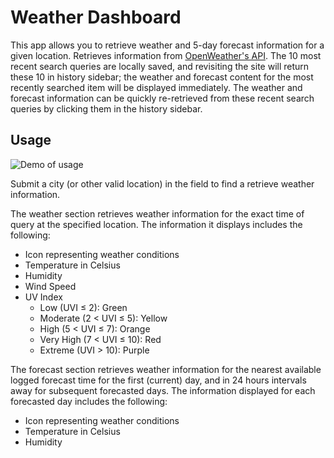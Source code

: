 # Weather Dashboard

This app allows you to retrieve weather and 5-day forecast information for a given location. Retrieves information from [OpenWeather's API](https://openweathermap.org/api). The 10 most recent search queries are locally saved, and revisiting the site will return these 10 in history sidebar; the weather and forecast content for the most recently searched item will be displayed immediately. The weather and forecast information can be quickly re-retrieved from these recent search queries by clicking them in the history sidebar.

## Usage

![Demo of usage](./assets/img/demo_weatherDashboard.gif)

Submit a city (or other valid location) in the field to find a retrieve weather information. 

The weather section retrieves weather information for the exact time of query at the specified location. The information it displays includes the following:
* Icon representing weather conditions
* Temperature in Celsius
* Humidity
* Wind Speed
* UV Index
    * Low (UVI ≤ 2): Green
    * Moderate (2 < UVI ≤ 5): Yellow
    * High (5 < UVI ≤ 7): Orange
    * Very High (7 < UVI ≤ 10): Red
    * Extreme (UVI > 10): Purple

The forecast section retrieves weather information for the nearest available logged forecast time for the first (current) day, and in 24 hours intervals away for subsequent forecasted days. The information displayed for each forecasted day includes the following:
* Icon representing weather conditions
* Temperature in Celsius
* Humidity